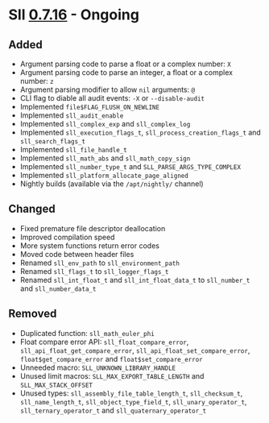# Sll [0.7.16] - Ongoing

## Added

- Argument parsing code to parse a float or a complex number: `X`
- Argument parsing code to parse an integer, a float or a complex number: `z`
- Argument parsing modifier to allow `nil` arguments: `@`
- CLI flag to diable all audit events: `-X` or `--disable-audit`
- Implemented `file$FLAG_FLUSH_ON_NEWLINE`
- Implemented `sll_audit_enable`
- Implemented `sll_complex_exp` and `sll_complex_log`
- Implemented `sll_execution_flags_t`, `sll_process_creation_flags_t` and `sll_search_flags_t`
- Implemented `sll_file_handle_t`
- Implemented `sll_math_abs` and `sll_math_copy_sign`
- Implemented `sll_number_type_t` and `SLL_PARSE_ARGS_TYPE_COMPLEX`
- Implemented `sll_platform_allocate_page_aligned`
- Nightly builds (available via the `/apt/nightly/` channel)

## Changed

- Fixed premature file descriptor deallocation
- Improved compilation speed
- More system functions return error codes
- Moved code between header files
- Renamed `sll_env_path` to `sll_environment_path`
- Renamed `sll_flags_t` to `sll_logger_flags_t`
- Renamed `sll_int_float_t` and `sll_int_float_data_t` to `sll_number_t` and `sll_number_data_t`

## Removed

- Duplicated function: `sll_math_euler_phi`
- Float compare error API: `sll_float_compare_error`, `sll_api_float_get_compare_error`, `sll_api_float_set_compare_error`, `float$get_compare_error` and `float$set_compare_error`
- Unneeded macro: `SLL_UNKNOWN_LIBRARY_HANDLE`
- Unused limit macros: `SLL_MAX_EXPORT_TABLE_LENGTH` and `SLL_MAX_STACK_OFFSET`
- Unused types: `sll_assembly_file_table_length_t`, `sll_checksum_t`, `sll_name_length_t`, `sll_object_type_field_t`, `sll_unary_operator_t`, `sll_ternary_operator_t` and `sll_quaternary_operator_t`

[0.7.16]: https://github.com/sl-lang/sll/compare/sll-v0.7.15...main
